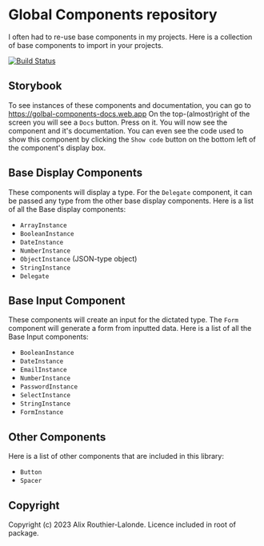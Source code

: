 # Global Components repository

I often had to re-use base components in my projects. Here is a collection of base components to import in your projects.

[![Build Status](https://sgtmilk.ddns.net:9091/buildStatus/icon?job=global-components)](https://sgtmilk.ddns.net:9091/job/global-components/)

## Storybook

To see instances of these components and documentation, you can go to https://golbal-components-docs.web.app
On the top-(almost)right of the screen you will see a `Docs` button. Press on it.
You will now see the component and it's documentation. You can even see the code used to show this component by clicking the `Show code` button on the bottom left of the component's display box.

## Base Display Components

These components will display a type. For the `Delegate` component, it can be passed any type from the other base display components. Here is a list of all the Base display components:

- `ArrayInstance`
- `BooleanInstance`
- `DateInstance`
- `NumberInstance`
- `ObjectInstance` (JSON-type object)
- `StringInstance`
- `Delegate`

## Base Input Component

These components will create an input for the dictated type. The `Form` component will generate a form from inputted data. Here is a list of all the Base Input components:

- `BooleanInstance`
- `DateInstance`
- `EmailInstance`
- `NumberInstance`
- `PasswordInstance`
- `SelectInstance`
- `StringInstance`
- `FormInstance`

## Other Components

Here is a list of other components that are included in this library:

- `Button`
- `Spacer`

## Copyright

Copyright (c) 2023 Alix Routhier-Lalonde. Licence included in root of package.
